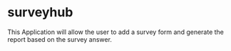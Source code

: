 # surveyhub
This Application will allow the user to add a survey form and generate the report based on the survey answer.
